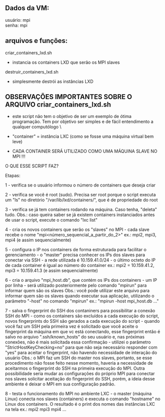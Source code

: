 ## Dados da VM:
   usuário: mpi   
   senha: mpi
  
## arquivos e funções:
  criar_containers_lxd.sh
   - instancia os containers LXD que serão os MPI slaves 
  
  destruir_containers_lxd.sh
   - simplesmente destrói as instâncias LXD

## OBSERVAÇÕES IMPORTANTES SOBRE O ARQUIVO criar_containers_lxd.sh

 - este script não tem o objetivo de ser um exemplo de ótima programação. Tem por objetivo ser simples e de fácil entendimento a qualquer computólogo \\

 - "container" = instância LXC (como se fosse uma máquina virtual bem leve)

 - CADA CONTAINER SERÁ UTILIZADO COMO UMA MÁQUINA SLAVE NO MPI !!!

 O QUE ESSE SCRIPT FAZ?

 Etapas:

 1 - verifica se o usuário informou o número de containers que deseja criar
 
 2 - verifica se você é root (sudo). Precisa ser root porque o script executa um "ls" no
     diretório "/var/lib/lxd/containers/", que é de propriedade do root

 3 - verifica se já tem containers rodando na máquina. Caso tenha, "deleta" tudo.
     Obs.: caso queira saber se já existem containers instanciados antes de usar o script,
           execute o comando "lxc list"

 4 - cria os novos containers que serão os "slaves" no MPI
     - cada slave recebe o nome "mpi<número_sequencial_a_partir_do_2>"
       ex.: mpi2, mpi3, mpi4 (e assim sequencialmente)

 5 - configura o IP nos containers de forma estruturada para facilitar o gerenciamento
     - o "master" precisa conhecer os IPs dos slaves para conectar via SSH
     - a rede utilizada é 10.159.41.0/24
     - o último octeto do IP de cada container é igual ao número do container
       ex.: mpi2 = 10.159.41.2, mpi3 = 10.159.41.3 (e assim sequencialmente)

 6 - cria o arquivo "mpi_host.db", que contém os IPs dos containers
     - um IP por linha
     - será utilizado posteriormente pelo comando "mpirun" para informar quem são os slaves
       Obs.: você pode utilizar este arquivo para informar quem são os slaves quando executar
             sua aplicação, utilizando o parâmetro "-host" no comando "mpirun"
             ex.: "mpirun -host mpi_host.db ..."
     
 7 - salva o fingerprint do SSH dos contaniners para possibilitar a conexão SSH do MPI
     - como os containers são excluídos a cada execução do script, novos fingerprints do SSH
       são gerados a cada execução do script
     - quando você faz um SSH pela primeira vez é solicitado que você aceite o fingerprint
       da máquina em que vc está conectando, esse fingerprint então é salvo no arquivo 
       ".ssh/known_hosts" do seu usuário e, nas próximas conexões, não é mais solicitada essa
       confirmação
     - utilizei o parâmetro "StrictHostKeyChecking=no" para que não seja necessário responder
       com "yes" para aceitar o fingerprint, não havendo necessidade de interação do usuário
       Obs.: o MPI faz um SSH do master nos slaves, portanto, se esse procedimento não fosse
             feito nesse momento, haveria a necessidade de aceitarmos o fingerprint do SSH
             na primeira execução do MPI.
             Outra possibilidade seria mudar as configurações do próprio MPI para conectar nos
             slaves solicitar aceitação do fingerprint do SSH, porém, a ideia desse ambiente é
             deixar o MPI em sua configuração padrão.

 8 - testa o funcionamento do MPI no ambiente LXC
     - o master (máquina Linux) conecta nos slaves (containers) e executa o comando "hostname"
       no Linux dos containers. O resultado é o print dos nomes das instâncias LXC na tela
       ex.: mpi2
            mpi3
            mpi4 ...
